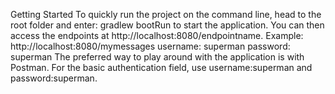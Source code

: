 

Getting Started
To quickly run the project on the command line, head to the root folder and enter:
gradlew bootRun
to start the application. You can then access the endpoints at http://localhost:8080/endpointname.
Example: http://localhost:8080/mymessages	username: superman password: superman
The preferred way to play around with the application is with Postman. For the basic authentication
field, use username:superman and password:superman.

